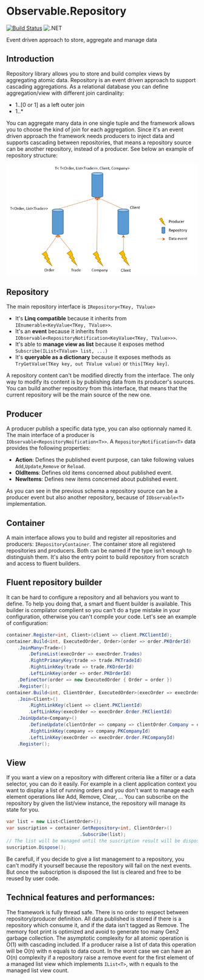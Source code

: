# Observable.Repository
[![Build Status](https://api.travis-ci.com/fdieulle/Observable.Repository.svg?branch=master)](https://travis-ci.com/fdieulle/Observable.Repository) ![.NET](https://github.com/fdieulle/Observable.Repository/workflows/.NET/badge.svg?branch=master)

Event driven approach to store, aggregate and manage data
## Introduction
Repository library allows you to store and build complex views by aggregating atomic data.
Repository is an event driven approach to support cascading aggregations.
As a relational database you can define aggregation/view with different join cardinality:
- 1..[0 or 1] as a left outer join
- 1..*

You can aggregate many data in one single tuple and the framework allows you to choose the kind of join for each aggregation. Since it's an event driven approach the framework needs producers to inject data and supports cascading between repositories, that means a repository source can be another repository, instead of a producer. See below an example of repository structure:

![Introduction.png](https://raw.githubusercontent.com/fdieulle/Observable.Repository/master/docs/Images/Introduction.png)

## Repository
The main repository interface is `IRepository<TKey, TValue>`
- It's **Linq compatible** because it inherits from `IEnumerable<KeyValue<TKey, TValue>>`.
- It's an **event** because it inherits from `IObservable<RepositoryNotification<KeyValue<TKey, TValue>>>`.
- It's able to **manage view as list** because it exposes method `Subscribe(IList<TValue> list, ...)`
- It's **queryable as a dictionary** because it exposes methods as `TryGetValue(TKey key, out TValue value)` or `this[TKey key]`.

A repository content can't be modified directly from the interface. The only way to modify its content is by publishing data from its producer's sources.
You can build another repository from this interface, that means that the current repository will be the main source of the new one.

## Producer
A producer publish a specific data type, you can also optionnaly named it. The main interface of a producer is `IObservable<RepositoryNoification<T>>`. A `RepositoryNotification<T>` data provides the following properties:
- **Action**: Defines the published event purpose, can take following values `Add`,`Update`,`Remove` or `Reload`.
- **OldItems**: Defines old items concerned about published event.
- **NewItems**: Defines new items concerned about published event.

As you can see in the previous schema a repository source can be a producer event but also another repository, because of `IObservable<T>` implementation.

## Container
A main interface allows you to build and register all repositories and producers: `IRepositoryContainer`. The container store all registered repositories and producers. Both can be named if the type isn't enough to distinguish them. It's also the entry point to build repository from scratch and access to fluent builders.

## Fluent repository builder
It can be hard to configure a repository and all behaviors you want to define. To help you doing that, a smart and fluent builder is available. This builder is compilator complient so you can't do a type mistake in your configuration, otherwise you can't compile your code. Let's see an example of configuration:

```cs
container.Register<int, Client>(client => client.PKClientId);
container.Build<int, ExecutedOrder, Order>(order => order.PKOrderId)
    .JoinMany<Trade>()
        .DefineList(execOrder => execOrder.Trades)
        .RightPrimaryKey(trade => trade.PKTradeId)
        .RightLinkKey(trade => trade.FKOrderId)
        .LeftLinkKey(order => order.PKOrderId)
    .DefineCtor(order => new ExecutedOrder { Order = order })
    .Register();
container.Build<int, ClientOrder, ExecutedOrder>(execOrder => execOrder.Order.PKOrderId)
    .Join<Client>()
        .RightLinkKey(client => client.PKClientId)
        .LeftLinkKey(execOrder => execOrder.Order.FKClientId)
    .JoinUpdate<Company>()
        .DefineUpdate(clientOrder => company => clientOrder.Company = company)
        .RightLinkKey(company => company.PKCompanyId)
        .LeftLinkKey(execOrder => execOrder.Order.FKCompanyId)
    .Register();
```
## View
If you want a view on a repository with different criteria like a filter or a data selector, you can do it easily.
For example in a client application context you want to display a list of running orders and you don't want to manage each element operations like Add, Remove, Clear, ... You can subscribe on the repository by given the list/view instance, the repository will manage its state for you.

```cs
var list = new List<ClientOrder>();
var suscription = container.GetRepository<int, ClientOrder>()
                           .Subscribe(list);
// The list will be managed until the suscription result will be disposed
suscription.Dispose();
```
Be carefull, if you decide to give a list management to a repository, you can't modify it yourself because the repository will fail on the next events. But once the subscription is disposed the list is cleared and free to be reused by user code.

## Technical features and performances:
The framework is fully thread safe.
There is no order to respect between repository/producer definition. All data published is stored if there is a repository which consume it, and if the data isn't tagged as Remove.
The memory foot print is optimized and avoid to generate too many Gen2 garbage collection.
The asymptotic complexity for all atomic operation is O(1) with cascading included. If a producer raise a list of data this operation will be O(n) with n equals to data count. In the worst case we can have an O(n) complexity if a repository raise a remove event for the first element of a managed list view which implements `IList<T>`, with n equals to the managed list view count.
